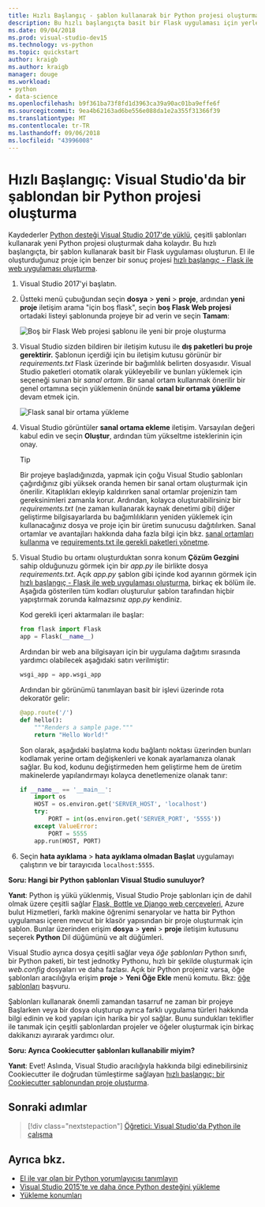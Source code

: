 ```yaml
---
title: Hızlı Başlangıç - şablon kullanarak bir Python projesi oluşturma
description: Bu hızlı başlangıçta basit bir Flask uygulaması için yerleşik bir şablon kullanarak Python için bir Visual Studio projesi oluşturun.
ms.date: 09/04/2018
ms.prod: visual-studio-dev15
ms.technology: vs-python
ms.topic: quickstart
author: kraigb
ms.author: kraigb
manager: douge
ms.workload:
- python
- data-science
ms.openlocfilehash: b9f361ba73f8fd1d3963ca39a90ac01ba9effe6f
ms.sourcegitcommit: 9ea4b62163ad6be556e088da1e2a355f31366f39
ms.translationtype: MT
ms.contentlocale: tr-TR
ms.lasthandoff: 09/06/2018
ms.locfileid: "43996008"
---
```

# <a name="quickstart-create-a-python-project-from-a-template-in-visual-studio"></a>Hızlı Başlangıç: Visual Studio'da bir şablondan bir Python projesi oluşturma

Kaydederler [Python desteği Visual Studio 2017'de yüklü](installing-python-support-in-visual-studio.md), çeşitli şablonları kullanarak yeni Python projesi oluşturmak daha kolaydır. Bu hızlı başlangıçta, bir şablon kullanarak basit bir Flask uygulaması oluşturun. El ile oluşturduğunuz proje için benzer bir sonuç projesi [hızlı başlangıç - Flask ile web uygulaması oluşturma](../ide/quickstart-python.md).

1. Visual Studio 2017'yi başlatın.

1. Üstteki menü çubuğundan seçin **dosya** > **yeni** > **proje**, ardından **yeni proje** iletişim arama "için boş flask", seçin **boş Flask Web projesi** ortadaki listeyi şablonunda projeye bir ad verin ve seçin **Tamam**:

    ![Boş bir Flask Web projesi şablonu ile yeni bir proje oluşturma](media/quickstart-python-06-blank-flask-template.png)

1. Visual Studio sizden bildiren bir iletişim kutusu ile **dış paketleri bu proje gerektirir.** Şablonun içerdiği için bu iletişim kutusu görünür bir *requirements.txt* Flask üzerinde bir bağımlılık belirten dosyasıdır. Visual Studio paketleri otomatik olarak yükleyebilir ve bunları yüklemek için seçeneği sunan bir *sanal ortam*. Bir sanal ortam kullanmak önerilir bir genel ortamına seçin yüklemenin önünde **sanal bir ortama yükleme** devam etmek için.

    ![Flask sanal bir ortama yükleme](media/quickstart-python-07-install-into-virtual-environment.png)

1. Visual Studio görüntüler **sanal ortama ekleme** iletişim. Varsayılan değeri kabul edin ve seçin **Oluştur**, ardından tüm yükseltme isteklerinin için onay.

    > [!Tip]
    > Bir projeye başladığınızda, yapmak için çoğu Visual Studio şablonları çağırdığınız gibi yüksek oranda hemen bir sanal ortam oluşturmak için önerilir. Kitaplıkları ekleyip kaldırırken sanal ortamlar projenizin tam gereksinimleri zamanla korur. Ardından, kolayca oluşturabilirsiniz bir *requirements.txt* (ne zaman kullanarak kaynak denetimi gibi) diğer geliştirme bilgisayarlarda bu bağımlılıkların yeniden yüklemek için kullanacağınız dosya ve proje için bir üretim sunucusu dağıtılırken. Sanal ortamlar ve avantajları hakkında daha fazla bilgi için bkz. [sanal ortamları kullanma](../python/selecting-a-python-environment-for-a-project.md#use-virtual-environments) ve [requirements.txt ile gerekli paketleri yönetme](../python/managing-required-packages-with-requirements-txt.md).

1. Visual Studio bu ortamı oluşturduktan sonra konum **Çözüm Gezgini** sahip olduğunuzu görmek için bir *app.py* ile birlikte dosya *requirements.txt*. Açık *app.py* şablon gibi içinde kod ayarının görmek için [hızlı başlangıç - Flask ile web uygulaması oluşturma](../ide/quickstart-python.md), birkaç ek bölüm ile. Aşağıda gösterilen tüm kodları oluşturulur şablon tarafından hiçbir yapıştırmak zorunda kalmazsınız *app.py* kendiniz.

    Kod gerekli içeri aktarmaları ile başlar:

    ```python
    from flask import Flask
    app = Flask(__name__)
    ```

    Ardından bir web ana bilgisayarı için bir uygulama dağıtımı sırasında yardımcı olabilecek aşağıdaki satırı verilmiştir:

    ```python
    wsgi_app = app.wsgi_app
    ```

    Ardından bir görünümü tanımlayan basit bir işlevi üzerinde rota dekoratör gelir:

    ```python
    @app.route('/')
    def hello():
        """Renders a sample page."""
        return "Hello World!"
    ```

    Son olarak, aşağıdaki başlatma kodu bağlantı noktası üzerinden bunları kodlamak yerine ortam değişkenleri ve konak ayarlamanıza olanak sağlar. Bu kod, kodunu değiştirmeden hem geliştirme hem de üretim makinelerde yapılandırmayı kolayca denetlemenize olanak tanır:

    ```python
    if __name__ == '__main__':
        import os
        HOST = os.environ.get('SERVER_HOST', 'localhost')
        try:
            PORT = int(os.environ.get('SERVER_PORT', '5555'))
        except ValueError:
            PORT = 5555
        app.run(HOST, PORT)
    ```

1. Seçin **hata ayıklama** > **hata ayıklama olmadan Başlat** uygulamayı çalıştırın ve bir tarayıcıda `localhost:5555`.

**Soru: Hangi bir Python şablonları Visual Studio sunuluyor?**

**Yanıt**: Python iş yükü yüklenmiş, Visual Studio Proje şablonları için de dahil olmak üzere çeşitli sağlar [Flask, Bottle ve Django web çerçeveleri](../python/python-web-application-project-templates.md), Azure bulut Hizmetleri, farklı makine öğrenimi senaryolar ve hatta bir Python uygulaması içeren mevcut bir klasör yapısından bir proje oluşturmak için şablon. Bunlar üzerinden erişim **dosya** > **yeni** > **proje** iletişim kutusunu seçerek **Python** Dil düğümünü ve alt düğümleri.

Visual Studio ayrıca dosya çeşitli sağlar veya *öğe şablonları* Python sınıfı, bir Python paketi, bir test jednotky Pythonu, hızlı bir şekilde oluşturmak için *web.config* dosyaları ve daha fazlası. Açık bir Python projeniz varsa, öğe şablonları aracılığıyla erişim **proje** > **Yeni Öğe Ekle** menü komutu. Bkz: [öğe şablonları](python-item-templates.md) başvuru.

Şablonları kullanarak önemli zamandan tasarruf ne zaman bir projeye Başlarken veya bir dosya oluşturup ayrıca farklı uygulama türleri hakkında bilgi edinin ve kod yapıları için harika bir yol sağlar. Bunu sundukları teklifler ile tanımak için çeşitli şablonlardan projeler ve öğeler oluşturmak için birkaç dakikanızı ayırarak yardımcı olur.

**Soru: Ayrıca Cookiecutter şablonları kullanabilir miyim?**

**Yanıt**: Evet! Aslında, Visual Studio aracılığıyla hakkında bilgi edinebilirsiniz Cookiecutter ile doğrudan tümleştirme sağlayan [hızlı başlangıç: bir Cookiecutter şablonundan proje oluşturma](../python/quickstart-04-python-in-visual-studio-project-from-cookiecutter.md).

## <a name="next-steps"></a>Sonraki adımlar

> [!div class="nextstepaction"]
> [Öğretici: Visual Studio'da Python ile çalışma](tutorial-working-with-python-in-visual-studio-step-01-create-project.md)

## <a name="see-also"></a>Ayrıca bkz.

- [El ile var olan bir Python yorumlayıcısı tanımlayın](managing-python-environments-in-visual-studio.md#manually-identify-an-existing-environment)
- [Visual Studio 2015'te ve daha önce Python desteğini yükleme](installing-python-support-in-visual-studio.md)
- [Yükleme konumları](installing-python-support-in-visual-studio.md#install-locations)
